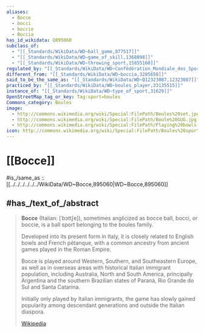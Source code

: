 ```yaml
---
aliases:
  - Bocce
  - bocci
  - boccie
  - Boccia
has_id_wikidata: Q895060
subclass_of:
  - "[[_Standards/WikiData/WD~ball_game,877517]]"
  - "[[_Standards/WikiData/WD~game_of_skill,1368898]]"
  - "[[_Standards/WikiData/WD~throwing_sport,15855160]]"
regulated_by: "[[_Standards/WikiData/WD~Confédération_Mondiale_des_Sports_de_Boules,1125593]]"
different_from: "[[_Standards/WikiData/WD~boccia,3285658]]"
said_to_be_the_same_as: "[[_Standards/WikiData/WD~Q12323087,12323087]]"
practiced_by: "[[_Standards/WikiData/WD~boules_player,33135515]]"
instance_of: "[[_Standards/WikiData/WD~type_of_sport,31629]]"
OpenStreetMap_tag_or_key: Tag:sport=boules
Commons_category: Boules
image:
  - http://commons.wikimedia.org/wiki/Special:FilePath/Boules%20set.jpg
  - http://commons.wikimedia.org/wiki/Special:FilePath/Boule%20GUG.jpg
  - http://commons.wikimedia.org/wiki/Special:FilePath/Playing%20bowls-KayEss-2.jpeg
icon: http://commons.wikimedia.org/wiki/Special:FilePath/Boules%20sports%20pictogram.svg
---
```


# [[Bocce]] 

#is_/same_as :: [[../../../../../../WikiData/WD~Bocce,895060|WD~Bocce,895060]] 

## #has_/text_of_/abstract 

> **Bocce** (Italian: [ˈbɔttʃe]), sometimes anglicized as bocce ball, bocci, or boccie, 
> is a ball sport belonging to the boules family. 
> 
> Developed into its present form in Italy, it is closely related to English bowls and French pétanque, 
> with a common ancestry from ancient games played in the Roman Empire. 
> 
> Bocce is played around Western, Southern, and Southeastern Europe, 
> as well as in overseas areas with historical Italian immigrant population, 
> including Australia, North and South America, principally Argentina 
> and the southern Brazilian states of Paraná, Rio Grande do Sul and Santa Catarina. 
> 
> Initially only played by Italian immigrants, 
> the game has slowly gained popularity among descendant generations and outside the Italian diaspora.
>
> [Wikipedia](https://en.wikipedia.org/wiki/Bocce) 

